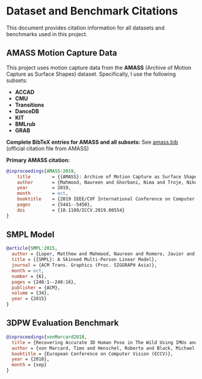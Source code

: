 # Dataset and Benchmark Citations

This document provides citation information for all datasets and benchmarks used in this project.

## AMASS Motion Capture Data

This project uses motion capture data from the **AMASS** (Archive of Motion Capture as Surface Shapes) dataset. Specifically, I use the following subsets:

- **ACCAD**
- **CMU**
- **Transitions**
- **DanceDB**
- **KIT**
- **BMLrub**
- **GRAB**

**Complete BibTeX entries for AMASS and all subsets:** See [amass.bib](./amass.bib) (official citation file from AMASS)

**Primary AMASS citation:**
```bibtex
@inproceedings{AMASS:2019,
	title        = {{AMASS}: Archive of Motion Capture as Surface Shapes},
	author       = {Mahmood, Naureen and Ghorbani, Nima and Troje, Nikolaus F. and Pons-Moll, Gerard and Black, Michael J.},
	year         = 2019,
	month        = oct,
	booktitle    = {2019 IEEE/CVF International Conference on Computer Vision (ICCV)},
	pages        = {5441--5450},
	doi          = {10.1109/ICCV.2019.00554}
}
```

## SMPL Model

```bibtex
@article{SMPL:2015,
  author = {Loper, Matthew and Mahmood, Naureen and Romero, Javier and Pons-Moll, Gerard and Black, Michael J.},
  title = {{SMPL}: A Skinned Multi-Person Linear Model},
  journal = {ACM Trans. Graphics (Proc. SIGGRAPH Asia)},
  month = oct,
  number = {6},
  pages = {248:1--248:16},
  publisher = {ACM},
  volume = {34},
  year = {2015}
}
```

## 3DPW Evaluation Benchmark

```bibtex
@inproceedings{vonMarcard2018,
  title = {Recovering Accurate 3D Human Pose in The Wild Using IMUs and a Moving Camera},
  author = {von Marcard, Timo and Henschel, Roberto and Black, Michael and Rosenhahn, Bodo and Pons-Moll, Gerard},
  booktitle = {European Conference on Computer Vision (ECCV)},
  year = {2018},
  month = {sep}
}
```
